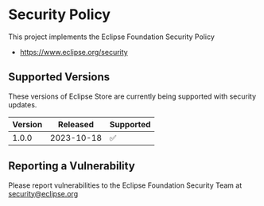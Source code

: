# Security Policy

This project implements the Eclipse Foundation Security Policy

* https://www.eclipse.org/security

## Supported Versions

These versions of Eclipse Store are currently being supported with security
updates.

| Version | Released   | Supported          | 
| ------- | ---------- | ------------------ | 
| 1.0.0   | 2023-10-18 | :white_check_mark: | 

## Reporting a Vulnerability

Please report vulnerabilities to the Eclipse Foundation Security Team at
security@eclipse.org